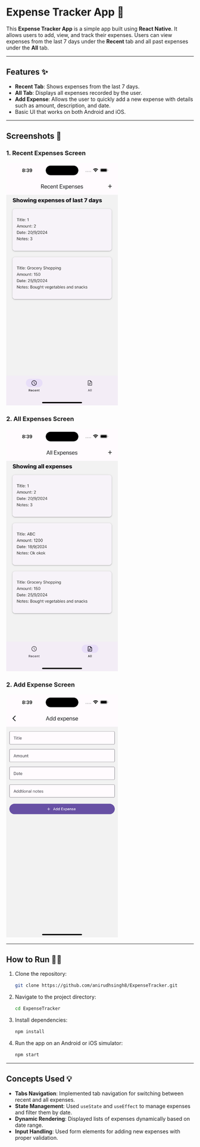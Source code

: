 # Expense Tracker App 💸

This **Expense Tracker App** is a simple app built using **React Native**. It allows users to add, view, and track their expenses. Users can view expenses from the last 7 days under the **Recent** tab and all past expenses under the **All** tab.

---

## Features ✨
- **Recent Tab**: Shows expenses from the last 7 days.
- **All Tab**: Displays all expenses recorded by the user.
- **Add Expense**: Allows the user to quickly add a new expense with details such as amount, description, and date.
- Basic UI that works on both Android and iOS.

---

## Screenshots 📸

### 1. Recent Expenses Screen
<img src="./screenshot1.png" alt="Expense Tracker Recent Expenses Screenshot" width="300" />

### 2. All Expenses Screen
<img src="./screenshot2.png" alt="Expense Tracker All Expenses Screenshot" width="300" />

### 2. Add Expense Screen
<img src="./screenshot3.png" alt="Expense Tracker Add Expense Screenshot" width="300" />

---

## How to Run 🏃‍♂️

1. Clone the repository:
    ```bash
    git clone https://github.com/anirudhsingh8/ExpenseTracker.git
    ```

2. Navigate to the project directory:
    ```bash
    cd ExpenseTracker
    ```

3. Install dependencies:
    ```bash
    npm install
    ```

4. Run the app on an Android or iOS simulator:
    ```bash
    npm start
    ```

---

## Concepts Used 💡
- **Tabs Navigation**: Implemented tab navigation for switching between recent and all expenses.
- **State Management**: Used `useState` and `useEffect` to manage expenses and filter them by date.
- **Dynamic Rendering**: Displayed lists of expenses dynamically based on date range.
- **Input Handling**: Used form elements for adding new expenses with proper validation.
